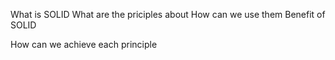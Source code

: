 ﻿What is SOLID 
What are the priciples about
How can we use them
Benefit of SOLID

How can we achieve each principle